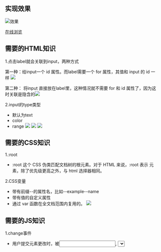 
## 实现效果
![效果](https://upload-images.jianshu.io/upload_images/2195446-590069226dcf0058.gif?imageMogr2/auto-orient/strip)

[在线浏览]()

## 需要的HTML知识
1.点击label就会关联到input，两种方式 

第一种：给input一个 id 属性。而label需要一个 for 属性，其值和 input 的 id 一样
 ![](https://upload-images.jianshu.io/upload_images/2195446-6693b22b7aa15073.png?imageMogr2/auto-orient/strip%7CimageView2/2/w/1240) 

第二种： 将input 直接放在label里，这种情况就不需要 for 和 id 属性了，因为这时关联是隐含的![](https://upload-images.jianshu.io/upload_images/2195446-c66c0f484b924391.png?imageMogr2/auto-orient/strip%7CimageView2/2/w/1240)


2.input的type类型
- 默认为text
- color
- range
![](https://upload-images.jianshu.io/upload_images/2195446-6503bc602eaf4dfc.png?imageMogr2/auto-orient/strip%7CimageView2/2/w/1240)
![](https://upload-images.jianshu.io/upload_images/2195446-d9c05e398fe17301.png?imageMogr2/auto-orient/strip%7CimageView2/2/w/1240)
![](https://upload-images.jianshu.io/upload_images/2195446-aed295215efb73ab.png?imageMogr2/auto-orient/strip%7CimageView2/2/w/1240)


## 需要的CSS知识

1.:root

- :root 这个 CSS 伪类匹配文档树的根元素。对于 HTML 来说，:root 表示 <html> 元素，除了优先级更高之外，与 html 选择器相同。

2.CSS变量
  - 带有前缀--的属性名，比如--example--name
  - 带有值的自定义属性
  - 通过 var 函数在全文档范围内复用的。
![](https://upload-images.jianshu.io/upload_images/2195446-b05723c60e7fc9fd.png?imageMogr2/auto-orient/strip%7CimageView2/2/w/1240)




## 需要的JS知识

1.change事件
- 用户提交元素更改时，被<input>, <select>, 和<textarea> 元素触发
-  不一定对元素之的每次更改触发

2.mousemove
 - 随着移动input产生不同的value

![](https://upload-images.jianshu.io/upload_images/2195446-cade476eb95883e8.png?imageMogr2/auto-orient/strip%7CimageView2/2/w/1240)


3.setProperty
- propertyName:通过CSS属性名找到即将被改变的CSS属性
- value:代表赋予第一个参数的属性值
- priority表示优先级
- 格式：style.setProperty()

![setProperty和CSS变量运用.gif](https://upload-images.jianshu.io/upload_images/2195446-8f31214a1a39bbd0.gif?imageMogr2/auto-orient/strip)

**延展**： document.documentElement
	1.  返回文档对象的根元素<html></html>（HTML）
	2.  避免XML文档和DOCTYPE，document.firstChild，使用document.documentElement
	3.  注意document首字母是小写

**延展** => style
- 返回CSSStyleDeclaratioin对象
- 通过style访问CSS属性列表
- style在CSS层级样式中拥有最高优先级，适合为特定的元素设置样式




## 思路：

1.   对根目录:root设置三个CSS变量，分别对应颜色，内边距和模糊程度；

2.   然后让image的background，padding和filter:blur()，通过var调用上面的这三个CSS变量（延展blur概念，问题：颜色部分是让谁来调用？问题：模糊部分是谁来调用CSS变量）形成了页面的默认渲染。

3.   找到三个input，通过forEach遍历它们，对它们实施'change'和'mousemove'监听（change是为了监听颜色，mousemove是为了监听padding和blur）

4.   设置监听函数，通过document.documentElement.style.setProperty(`--${this.name}`, this.value)，找到根元素中的CSS变量（例如--base），然后将input中的value传递过去改变这个变量（这里需要input中的name跟CSS变量去除--后是相同的，这样才能找到CSS变量）

5.   这时发现没有效果，例如padding:10是没有效果的，比如要有px才行

6.   通过this.dateset.sizing读取input中的数据属性data-sizing，得到px，然后赋值给自定义常量（例如suffix）后，在this.value + suffix，数值后面就跟上了px，image的padding和blur就能够变化（因为image调用了根目录的CSS变量）

7.   发现问题，改变颜色区域的input时，边框消失。这是因为当input的type为color时，它的value是颜色代码，不是数字，这部分input中也没有设置data-sizing，所以找不到suffix，返回undefined，而undefined加上颜色部分的this.value（颜色代码，typeof后发现是字符串），就会生成
    ![image.png](https://upload-images.jianshu.io/upload_images/2195446-77d37f0f9b2e294f.png?imageMogr2/auto-orient/strip%7CimageView2/2/w/1240)
 导致边框消失

8.   解决这个问题：让suffix = this.dateset.sizing || ''     颜色字符串加上'' 不影响颜色读取



## 问题
1.颜色部分是让谁来调用？

答：是background。为什么是background？

2.模糊部分是谁来调用CSS变量

答：![filter](https://upload-images.jianshu.io/upload_images/2195446-bdba717d77356940.png?imageMogr2/auto-orient/strip%7CimageView2/2/w/1240)
**延展**：blur()
	* 语法：blur(radius)
![blur](https://upload-images.jianshu.io/upload_images/2195446-8627db845a560e6f.png?imageMogr2/auto-orient/strip%7CimageView2/2/w/1240)


**延展**：filter
- filter需要设置<filter-function>过滤器函数
- blur()就是过滤器函数之一，模糊图像 `filter:blur(1px) `

![过滤器函数](https://upload-images.jianshu.io/upload_images/2195446-44920e69668226a9.png?imageMogr2/auto-orient/strip%7CimageView2/2/w/1240)

3.input的type为range时，不同的位置的拖动会带来怎样的值？

答：需要设置最小值min和最大值max，不同位置的值都在min与max之间，同时可以在input中设置value，代表默认的拖动位置
![input的type为range](https://upload-images.jianshu.io/upload_images/2195446-62d69ef20c63f843.png?imageMogr2/auto-orient/strip%7CimageView2/2/w/1240)


4.input的type为color/range时，它的value是什么？

答：input的type为color时，它的值就是颜色代码
![color](https://upload-images.jianshu.io/upload_images/2195446-035d130c6a42b1da.png?imageMogr2/auto-orient/strip%7CimageView2/2/w/1240)
input的type为range时，它的值就是数字
![image.gif](https://upload-images.jianshu.io/upload_images/2195446-ad71ddbc7ac0b734.gif?imageMogr2/auto-orient/strip)



5.为什么我在设置完颜色之后，还需要让鼠标hover在颜色条上才能变色？

答：因为我只设置了mousemove监听事件，所以只有放在input的颜色条块上，才会有变化。解决办法是再设置一个监听事件change，只要value一改变，立马就变换颜色



6.用户拖动range或者改变颜色时，是如何修改相应的input的？

答：拖动range或者选择颜色，都会改变this.value，也就是input的value。我们通过setProperty找到根目录的CSS变量，然后将这个值传递给CSS变量，就会改变image的padding/blur/颜色


7.NodeList和Array的区别

NodeList可以使用的方法很少，在遍历方面更是只有forEach

![](https://upload-images.jianshu.io/upload_images/2195446-d09b9f249ca4525f.png?imageMogr2/auto-orient/strip%7CimageView2/2/w/1240)

Array有很多方法

![](https://upload-images.jianshu.io/upload_images/2195446-ed2462ca40d96137.png?imageMogr2/auto-orient/strip%7CimageView2/2/w/1240)



